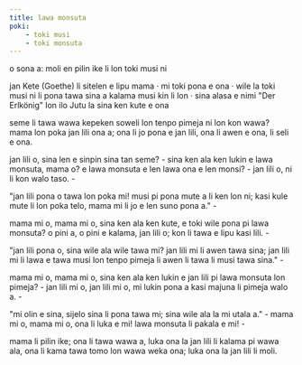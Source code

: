 ```yaml
---
title: lawa monsuta
poki:
    - toki musi
    - toki monsuta
---
```


o sona a: moli en pilin ike li lon toki musi ni

jan Kete (Goethe) li sitelen e lipu mama · mi toki pona e ona · wile la toki musi ni li pona tawa sina a
kalama musi kin li lon · sina alasa e nimi "Der Erlkönig" lon ilo Jutu la sina ken kute e ona

seme li tawa wawa kepeken soweli lon tenpo pimeja ni lon kon wawa?
mama lon poka jan lili ona a;
ona li jo pona e jan lili,
ona li awen e ona, li seli e ona.

jan lili o, sina len e sinpin sina tan seme? -
sina ken ala ken lukin e lawa monsuta, mama o?
e lawa monsuta e len lawa ona e len monsi? -
jan lili o, ni li kon walo taso. -

"jan lili pona o tawa lon poka mi!
musi pi pona mute a li ken lon ni;
kasi kule mute li lon poka telo,
mama mi li jo e len suno pona a." -

mama mi o, mama mi o, sina ken ala ken kute,
e toki wile pona pi lawa monsuta?
o pini a, o pini e kalama, jan lili o;
kon li tawa e lipu kasi lili. -

"jan lili pona o, sina wile ala wile tawa mi?
jan lili mi li awen tawa sina;
jan lili mi li lawa e tawa musi lon tenpo pimeja
li awen li tawa li musi tawa sina." -

mama mi o, mama mi o, sina ken ala ken lukin
e jan lili pi lawa monsuta lon pimeja? -
jan lili mi o, jan lili mi o, mi lukin pona a
kasi majuna li pimeja walo a. -

"mi olin e sina, sijelo sina li pona tawa mi;
sina wile ala la mi utala a." - 
mama mi o, mama mi o, ona li luka e mi!
lawa monsuta li pakala e mi! -

mama li pilin ike; ona li tawa wawa a,
luka ona la jan lili li kalama pi wawa ala,
ona li kama tawa tomo lon wawa weka ona;
luka ona la jan lili li moli.
